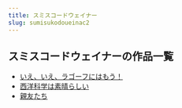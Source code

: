 ```yaml
---
title: スミスコードウェイナー
slug: sumisukodoueinac2
---
```


## スミスコードウェイナーの作品一覧

- [いえ、いえ、ラゴーフにはもう！](ieieragohunihamoub2)
- [西洋科学は素晴らしい](xiyangkexuehasuqingrashiid0)
- [親友たち](qinyoutachic4)
